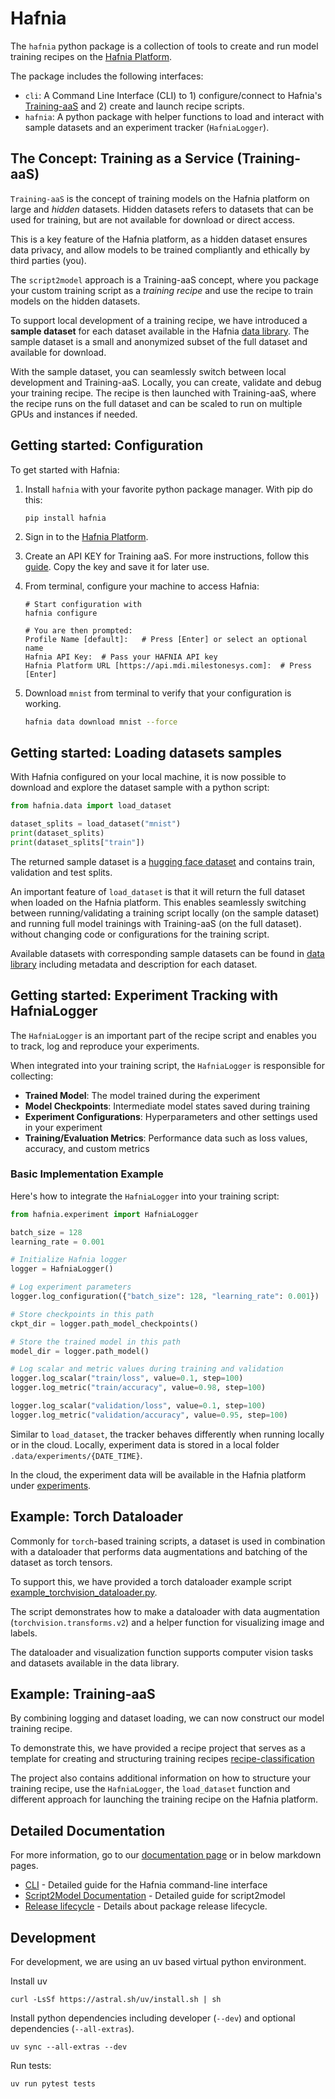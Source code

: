 # Hafnia

The `hafnia` python package is a collection of tools to create and run model training recipes on
the [Hafnia Platform](https://hafnia.milestonesys.com/). 

The package includes the following interfaces: 

- `cli`: A Command Line Interface (CLI) to 1) configure/connect to Hafnia's [Training-aaS](https://hafnia.readme.io/docs/training-as-a-service) and 2) create and 
launch recipe scripts.
- `hafnia`: A python package with helper functions to load and interact with sample datasets and an experiment
 tracker (`HafniaLogger`). 


## The Concept: Training as a Service (Training-aaS)
`Training-aaS` is the concept of training models on the Hafnia platform on large 
and *hidden* datasets. Hidden datasets refers to datasets that can be used for 
training, but are not available for download or direct access. 

This is a key feature of the Hafnia platform, as a hidden dataset ensures data 
privacy, and allow models to be trained compliantly and ethically by third parties (you).

The `script2model` approach is a Training-aaS concept, where you package your custom training 
script as a *training recipe* and use the recipe to train models on the hidden datasets.

To support local development of a training recipe, we have introduced a **sample dataset** 
for each dataset available in the Hafnia [data library](https://hafnia.milestonesys.com/training-aas/datasets). The sample dataset is a small 
and anonymized subset of the full dataset and available for download. 

With the sample dataset, you can seamlessly switch between local development and Training-aaS. 
Locally, you can create, validate and debug your training recipe. The recipe is then 
launched with Training-aaS, where the recipe runs on the full dataset and can be scaled to run on
multiple GPUs and instances if needed. 

## Getting started: Configuration
To get started with Hafnia: 

1. Install `hafnia` with your favorite python package manager. With pip do this:

    `pip install hafnia`
1. Sign in to the [Hafnia Platform](https://hafnia.milestonesys.com/). 
1. Create an API KEY for Training aaS. For more instructions, follow this 
[guide](https://hafnia.readme.io/docs/create-an-api-key). 
Copy the key and save it for later use.
1. From terminal, configure your machine to access Hafnia: 

    ```
    # Start configuration with
    hafnia configure

    # You are then prompted: 
    Profile Name [default]:   # Press [Enter] or select an optional name
    Hafnia API Key:  # Pass your HAFNIA API key
    Hafnia Platform URL [https://api.mdi.milestonesys.com]:  # Press [Enter]
    ```
1. Download `mnist` from terminal to verify that your configuration is working.  

    ```bash
    hafnia data download mnist --force
    ```

## Getting started: Loading datasets samples
With Hafnia configured on your local machine, it is now possible to download 
and explore the dataset sample with a python script:

```python
from hafnia.data import load_dataset

dataset_splits = load_dataset("mnist")
print(dataset_splits)
print(dataset_splits["train"])
```
The returned sample dataset is a [hugging face dataset](https://huggingface.co/docs/datasets/index) 
and contains train, validation and test splits. 

An important feature of `load_dataset` is that it will return the full dataset 
when loaded on the Hafnia platform. 
This enables seamlessly switching between running/validating a training script 
locally (on the sample dataset) and running full model trainings with Training-aaS (on the full dataset). 
without changing code or configurations for the training script.

Available datasets with corresponding sample datasets can be found in [data library](https://hafnia.milestonesys.com/training-aas/datasets) including metadata and description for each dataset. 


## Getting started: Experiment Tracking with HafniaLogger
The `HafniaLogger` is an important part of the recipe script and enables you to track, log and
reproduce your experiments.

When integrated into your training script, the `HafniaLogger` is responsible for collecting:

- **Trained Model**: The model trained during the experiment
- **Model Checkpoints**: Intermediate model states saved during training
- **Experiment Configurations**: Hyperparameters and other settings used in your experiment
- **Training/Evaluation Metrics**: Performance data such as loss values, accuracy, and custom metrics

### Basic Implementation Example

Here's how to integrate the `HafniaLogger` into your training script:

```python
from hafnia.experiment import HafniaLogger

batch_size = 128
learning_rate = 0.001

# Initialize Hafnia logger
logger = HafniaLogger()

# Log experiment parameters
logger.log_configuration({"batch_size": 128, "learning_rate": 0.001})

# Store checkpoints in this path
ckpt_dir = logger.path_model_checkpoints()

# Store the trained model in this path
model_dir = logger.path_model()

# Log scalar and metric values during training and validation
logger.log_scalar("train/loss", value=0.1, step=100)
logger.log_metric("train/accuracy", value=0.98, step=100)

logger.log_scalar("validation/loss", value=0.1, step=100)
logger.log_metric("validation/accuracy", value=0.95, step=100)
```

Similar to `load_dataset`, the tracker behaves differently when running locally or in the cloud. 
Locally, experiment data is stored in a local folder `.data/experiments/{DATE_TIME}`. 

In the cloud, the experiment data will be available in the Hafnia platform under 
[experiments](https://hafnia.milestonesys.com/training-aas/experiments). 

## Example: Torch Dataloader
Commonly for `torch`-based training scripts, a dataset is used in combination 
with a dataloader that performs data augmentations and batching of the dataset as torch tensors.

To support this, we have provided a torch dataloader example script
[example_torchvision_dataloader.py](./examples/example_torchvision_dataloader.py). 

The script demonstrates how to make a dataloader with data augmentation (`torchvision.transforms.v2`)
and a helper function for visualizing image and labels. 

The dataloader and visualization function supports computer vision tasks 
and datasets available in the data library. 

## Example: Training-aaS
By combining logging and dataset loading, we can now construct our model training recipe. 

To demonstrate this, we have provided a recipe project that serves as a template for creating and structuring training recipes
[recipe-classification](https://github.com/Data-insight-Platform/recipe-classification)

The project also contains additional information on how to structure your training recipe, use the `HafniaLogger`, the `load_dataset` function and different approach for launching 
the training recipe on the Hafnia platform.

## Detailed Documentation
For more information, go to our [documentation page](https://hafnia.readme.io/docs/welcome-to-hafnia) 
or in below markdown pages. 

- [CLI](docs/cli.md) - Detailed guide for the Hafnia command-line interface
- [Script2Model Documentation](docs/s2m.md) - Detailed guide for script2model
- [Release lifecycle](docs/release.md) - Details about package release lifecycle.

## Development
For development, we are using an uv based virtual python environment.

Install uv

    curl -LsSf https://astral.sh/uv/install.sh | sh


Install python dependencies including developer (`--dev`) and optional dependencies (`--all-extras`).

    uv sync --all-extras --dev

 Run tests:

    uv run pytest tests
